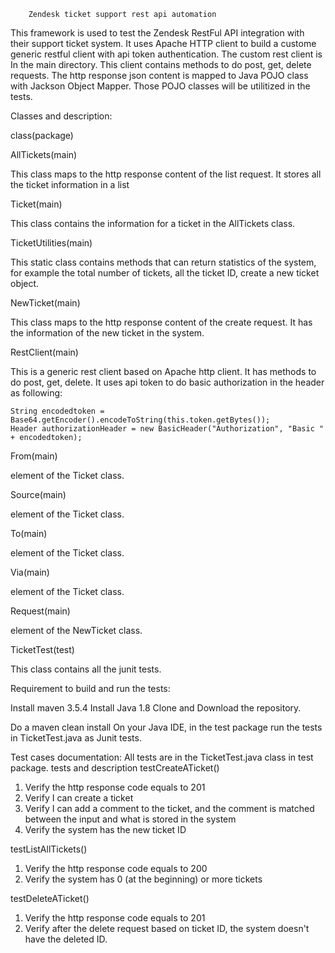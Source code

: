 		Zendesk ticket support rest api automation
This framework is used to test the Zendesk RestFul API integration with their support ticket system. It uses Apache HTTP client to build a custome generic restful client with api token authentication.  The custom rest client is In the main directory. This client contains methods to do post, get, delete requests. The http response json content is mapped to Java POJO class with Jackson Object Mapper. Those POJO classes will be utilitized in the tests.

Classes and description:

class(package)

AllTickets(main)

This class maps to the http response content of the list request. It stores all the ticket information in a list

Ticket(main)

This class contains the information for a ticket in the AllTickets class.

TicketUtilities(main)

This static class contains methods that can return statistics of the system, for example the total number of tickets, 
all the ticket ID, create a new ticket object.

NewTicket(main)	

This class maps to the http response content of the create request. It has the information of the new ticket in the system. 

RestClient(main)

This is a generic rest client based on Apache http client. It has methods to do post, get, delete. It uses api token to do basic authorization in the header as following:

	String encodedtoken = Base64.getEncoder().encodeToString(this.token.getBytes());
	Header authorizationHeader = new BasicHeader("Authorization", "Basic " + encodedtoken);

From(main)

element of the Ticket class.

Source(main)

element of the Ticket class. 

To(main)

element of the Ticket class.

Via(main)

element of the Ticket class.

Request(main)

element of the NewTicket class.

TicketTest(test)

This class contains all the junit tests.

Requirement to build and run the tests:

Install maven 3.5.4
Install Java 1.8
Clone and Download the repository.

Do a maven clean install
On your Java IDE, in the test package run the tests in TicketTest.java as Junit tests. 

Test cases documentation: All tests are in the TicketTest.java class in test package.
tests and description
testCreateATicket()	
1. Verify the http response code equals to 201	
2. Verify I can create a ticket
3. Verify I can add a comment to the ticket, and the comment is matched between the input and what is stored in the system
4. Verify the system has the new ticket ID

testListAllTickets()	
1. Verify the http response code equals to 200
2. Verify the system has 0 (at the beginning) or more tickets

testDeleteATicket()	
1. Verify the http response code equals to 201
2. Verify after the delete request based on ticket ID, the system doesn't have the deleted ID.
